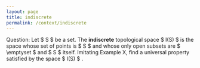 ```yaml
---
layout: page
title: indiscrete
permalink: /context/indiscrete
---
```

Question: Let $ S $ be a set. The **indiscrete** topological space $ I(S) $ is the space whose set of points is $ S $ and whose only open subsets are $ \emptyset $ and $ S $ itself. Imitating Example X, find a universal property satisfied by the space $ I(S) $ .

